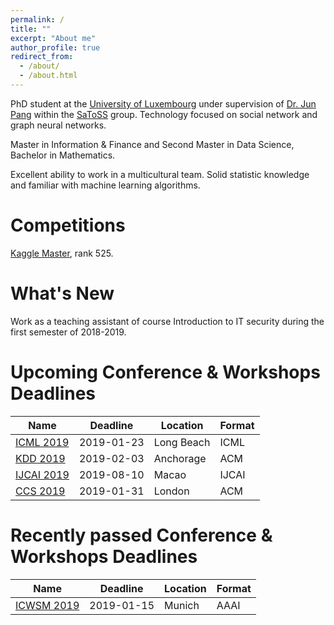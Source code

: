 ```yaml
---
permalink: /
title: ""
excerpt: "About me"
author_profile: true
redirect_from: 
  - /about/
  - /about.html
---
```


PhD student at the [University of Luxembourg](https://wwwen.uni.lu/) under supervision of [Dr. Jun Pang](http://satoss.uni.lu/members/jun/) within the [SaToSS](http://satoss.uni.lu/) group. Technology focused on social network and graph neural networks.

Master in Information & Finance and Second Master in Data Science, Bachelor in Mathematics.

Excellent ability to work in a multicultural team. 
Solid statistic knowledge and familiar with machine learning algorithms. 

Competitions
======
[Kaggle Master](https://www.kaggle.com/zhiqiangzhong), rank 525.

What's New
======
Work as a teaching assistant of course Introduction to IT security during the first semester of 2018-2019.

Upcoming Conference & Workshops Deadlines
======
Name          | Deadline      | Location      |Format
--- | --- | --- | --- 
[ICML 2019](https://icml.cc/)  | 2019-01-23 | Long Beach | ICML
[KDD 2019](https://www.kdd.org/kdd2019/) | 2019-02-03 | Anchorage | ACM 
[IJCAI 2019](http://ijcai19.org/) | 2019-08-10 | Macao | IJCAI 
[CCS 2019](http://ccs2019.sigsac.org/) | 2019-01-31 | London | ACM 

Recently passed Conference & Workshops Deadlines
======
Name          | Deadline      | Location      |Format
--- | --- | --- | --- 
| [ICWSM 2019](https://www.icwsm.org/2019/index.php) |  2019-01-15 | Munich | AAAI
